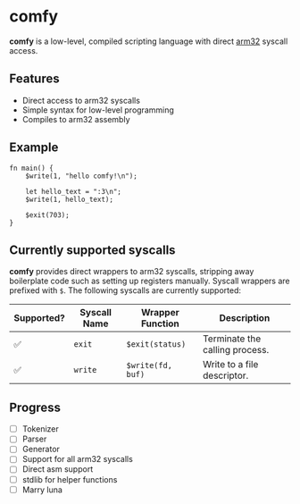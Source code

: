 # comfy

**comfy** is a low-level, compiled scripting language with direct [arm32](https://en.wikipedia.org/wiki/ARM_architecture_family#32-bit_architecture) syscall access.

## Features

- Direct access to arm32 syscalls
- Simple syntax for low-level programming
- Compiles to arm32 assembly

## Example

```
fn main() {
    $write(1, "hello comfy!\n");

    let hello_text = ":3\n";
    $write(1, hello_text);

    $exit(703);
}
```

## Currently supported syscalls

**comfy** provides direct wrappers to arm32 syscalls, stripping away
boilerplate code such as setting up registers manually.
Syscall wrappers are prefixed with `$`.
The following syscalls are currently supported:

| Supported? | Syscall Name | Wrapper Function  | Description                    |
| ---------- | ------------ | ----------------- | ------------------------------ |
| ✅         | `exit`       | `$exit(status)`   | Terminate the calling process. |
| ✅         | `write`      | `$write(fd, buf)` | Write to a file descriptor.    |

## Progress

- [ ] Tokenizer
- [ ] Parser
- [ ] Generator
- [ ] Support for all arm32 syscalls
- [ ] Direct asm support
- [ ] stdlib for helper functions
- [ ] Marry luna

